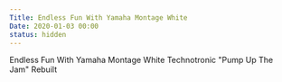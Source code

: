 ```yaml
---
Title: Endless Fun With Yamaha Montage White
Date: 2020-01-03 00:00
status: hidden
---
```


<youtube source="KjVUjDP6lqg">
    Endless Fun With Yamaha Montage White
</youtube>

<youtube source="YSO8gH0_uMM">
    Technotronic "Pump Up The Jam" Rebuilt
</youtube>
